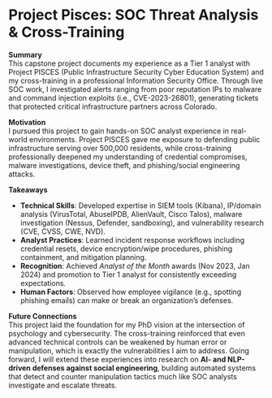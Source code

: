 # Project Pisces: SOC Threat Analysis & Cross-Training

**Summary**  
This capstone project documents my experience as a Tier 1 analyst with Project PISCES (Public Infrastructure Security Cyber Education System) and my cross-training in a professional Information Security Office. Through live SOC work, I investigated alerts ranging from poor reputation IPs to malware and command injection exploits (i.e., CVE-2023-26801), generating tickets that protected critical infrastructure partners across Colorado.  

**Motivation**  
I pursued this project to gain hands-on SOC analyst experience in real-world environments. Project PISCES gave me exposure to defending public infrastructure serving over 500,000 residents, while cross-training professionally deepened my understanding of credential compromises, malware investigations, device theft, and phishing/social engineering attacks.  

**Takeaways**  
- **Technical Skills**: Developed expertise in SIEM tools (Kibana), IP/domain analysis (VirusTotal, AbuseIPDB, AlienVault, Cisco Talos), malware investigation (Nessus, Defender, sandboxing), and vulnerability research (CVE, CVSS, CWE, NVD).  
- **Analyst Practices**: Learned incident response workflows including credential resets, device encryption/wipe procedures, phishing containment, and mitigation planning.  
- **Recognition**: Achieved *Analyst of the Month* awards (Nov 2023, Jan 2024) and promotion to Tier 1 analyst for consistently exceeding expectations.  
- **Human Factors**: Observed how employee vigilance (e.g., spotting phishing emails) can make or break an organization’s defenses.  

**Future Connections**  
This project laid the foundation for my PhD vision at the intersection of psychology and cybersecurity. The cross-training reinforced that even advanced technical controls can be weakened by human error or manipulation, which is exactly the vulnerabilities I aim to address. Going forward, I will extend these experiences into research on **AI- and NLP-driven defenses against social engineering**, building automated systems that detect and counter manipulation tactics much like SOC analysts investigate and escalate threats.  
